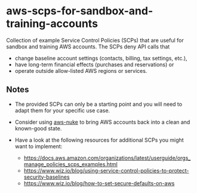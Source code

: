 # aws-scps-for-sandbox-and-training-accounts

Collection of example Service Control Policies (SCPs) that are useful for sandbox and training AWS accounts. The SCPs deny API calls that
* change baseline account settings (contacts, billing, tax settings, etc.),
* have long-term financial effects (purchases and reservations) or
* operate outside allow-listed AWS regions or services.


## Notes

* The provided SCPs can only be a starting point and you will need to adapt them for your specific use case.

* Consider using [aws-nuke](https://github.com/rebuy-de/aws-nuke) to bring AWS accounts back into a clean and known-good state.

* Have a look at the following resources for additional SCPs you might want to implement:
  * https://docs.aws.amazon.com/organizations/latest/userguide/orgs_manage_policies_scps_examples.html
  * https://www.wiz.io/blog/using-service-control-policies-to-protect-security-baselines
  * https://www.wiz.io/blog/how-to-set-secure-defaults-on-aws

